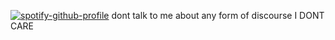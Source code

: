 [![spotify-github-profile](https://spotify-github-profile.kittinanx.com/api/view?uid=31sockla2grxlkpylzvc2nns5gia&cover_image=false&theme=karaoke&show_offline=false&background_color=121212&interchange=false)](https://github.com/kittinan/spotify-github-profile)
  dont talk to me about any form of discourse I DONT CARE

